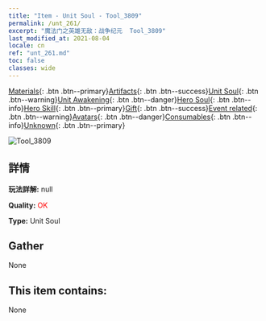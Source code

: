 ```yaml
---
title: "Item - Unit Soul - Tool_3809"
permalink: /unt_261/
excerpt: "魔法门之英雄无敌：战争纪元  Tool_3809"
last_modified_at: 2021-08-04
locale: cn
ref: "unt_261.md"
toc: false
classes: wide
---
```

 [Materials](/ItemsCN/){: .btn .btn--primary}[Artifacts](/ItemsCN/Artifacts/){: .btn .btn--success}[Unit Soul](/ItemsCN/UnitSoul/){: .btn .btn--warning}[Unit Awakening](/ItemsCN/UnitAwakening/){: .btn .btn--danger}[Hero Soul](/ItemsCN/HeroSoul/){: .btn .btn--info}[Hero Skill](/ItemsCN/HeroSkill/){: .btn .btn--primary}[Gift](/ItemsCN/Gift/){: .btn .btn--success}[Event related](/ItemsCN/Events/){: .btn .btn--warning}[Avatars](/ItemsCN/Avatars/){: .btn .btn--danger}[Consumables](/ItemsCN/Consumables/){: .btn .btn--info}[Unknown](/ItemsCN/Unknown/){: .btn .btn--primary}

 ![Tool_3809](/images/u/ti_baihu.jpg)

## 詳情
 **玩法詳解:** null

 **Quality:** <span style="color: #FF0000">OK</span>

 **Type:** Unit Soul

## Gather

  None

## This item contains:

  None

